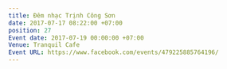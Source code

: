 ```yaml
---
title: Đêm nhạc Trịnh Công Sơn
date: 2017-07-17 08:22:00 +07:00
position: 27
Event date: 2017-07-19 00:00:00 +07:00
Venue: Tranquil Cafe
Event URL: https://www.facebook.com/events/479225885764196/
---
```



